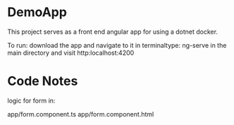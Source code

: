 # DemoApp

This project serves as a front end angular app for using a dotnet docker. 

To run: download the app and navigate to it in terminaltype:
ng-serve in the main directory and visit http:localhost:4200

# Code Notes

logic for form in:

app/form.component.ts
app/form.component.html
